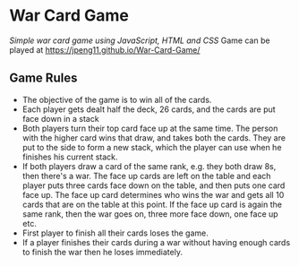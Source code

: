 # War Card Game

_Simple war card game using JavaScript, HTML and CSS_
Game can be played at https://jpeng11.github.io/War-Card-Game/

## Game Rules

- The objective of the game is to win all of the cards.
- Each player gets dealt half the deck, 26 cards, and the cards are put face down in a stack
- Both players turn their top card face up at the same time. The person with the higher card wins that draw, and takes both the cards. They are put to the side to form a new stack, which the player can use when he finishes his current stack.
- If both players draw a card of the same rank, e.g. they both draw 8s, then there's a war. The face up cards are left on the table and each player puts three cards face down on the table, and then puts one card face up. The face up card determines who wins the war and gets all 10 cards that are on the table at this point. If the face up card is again the same rank, then the war goes on, three more face down, one face up etc.
- First player to finish all their cards loses the game.
- If a player finishes their cards during a war without having enough cards to finish the war then he loses immediately.

